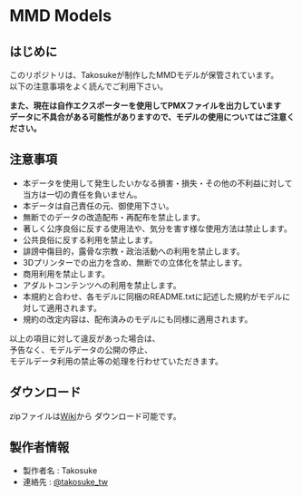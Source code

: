 # MMD Models

## はじめに

このリポジトリは、Takosukeが制作したMMDモデルが保管されています。  
以下の注意事項をよく読んでご利用下さい。  

**また、現在は自作エクスポーターを使用してPMXファイルを出力しています**  
**データに不具合がある可能性がありますので、モデルの使用についてはご注意ください。**  

## 注意事項

* 本データを使用して発生したいかなる損害・損失・その他の不利益に対して当方は一切の責任を負いません。
* 本データは自己責任の元、御使用下さい。
* 無断でのデータの改造配布・再配布を禁止します。
* 著しく公序良俗に反する使用法や、気分を害す様な使用方法は禁止します。
* 公共良俗に反する利用を禁止します。
* 誹謗中傷目的，露骨な宗教・政治活動への利用を禁止します。
* 3Dプリンターでの出力を含め、無断での立体化を禁止します。
* 商用利用を禁止します。
* アダルトコンテンツへの利用を禁止します。
* 本規約と合わせ、各モデルに同梱のREADME.txtに記述した規約がモデルに対して適用されます。
* 規約の改定内容は、配布済みのモデルにも同様に適用されます。

以上の項目に対して違反があった場合は、  
予告なく、モデルデータの公開の停止、  
モデルデータ利用の禁止等の処理を行わせていただきます。

## ダウンロード

zipファイルは[Wiki](https://github.com/TakosukeGH/mmd_models/wiki)から
ダウンロード可能です。

## 製作者情報

- 製作者名 : Takosuke
- 連絡先   : [@takosuke_tw](https://twitter.com/takosuke_tw)




